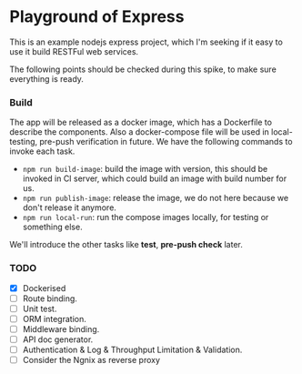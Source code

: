 # Playground of Express

This is an example nodejs express project, which I'm seeking if it easy to use it build RESTFul web services.

The following points should be checked during this spike, to make sure everything is ready.

### Build 

The app will be released as a docker image, which has a Dockerfile to describe the components.  Also a docker-compose file will be used in local-testing, pre-push verification in future.  We have the following commands to invoke each task.

- `npm run build-image`: build the image with version, this should be invoked in CI server, which could build an image with build number for us.
- `npm run publish-image`: release the image, we do not here because we don't release it anymore.
- `npm run local-run`: run the compose images locally, for testing or something else.

We'll introduce the other tasks like **test**, **pre-push check** later.

### TODO

- [x] Dockerised
- [ ] Route binding.
- [ ] Unit test.
- [ ] ORM integration.
- [ ] Middleware binding.
- [ ] API doc generator.
- [ ] Authentication & Log & Throughput Limitation & Validation.
- [ ] Consider the Ngnix as reverse proxy
